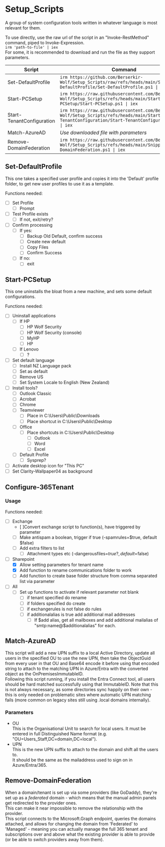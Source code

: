 # Setup_Scripts

A group of system configuration tools written in whatever language is most relevant for them.

To use directly, use the raw url of the script in an "Invoke-RestMethod" command, piped to Invoke-Expression.  
`irm 'path-to-file' | iex`  
For some, it is recommended to download and run the file as they support parameters.

| Script | Command |
| ---- | ---- |
| Set-DefaultProfile | `irm https://github.com/Berserkir-Wolf/Setup_Scripts/raw/refs/heads/main/Set-DefaultProfile/Set-DefaultProfile.ps1 \| iex` |
| Start-PCSetup | `irm https://raw.githubusercontent.com/Berserkir-Wolf/Setup_Scripts/refs/heads/main/Start-PCSetup/Start-PCSetup.ps1 \| iex` |
| Start-TenantConfiguration | `irm https://raw.githubusercontent.com/Berserkir-Wolf/Setup_Scripts/refs/heads/main/Start-TenantConfiguration/Start-TenantConfiguration.psm1 \| iex` |
| Match-AzureAD | _Use downloaded file with parameters_ |
| Remove-DomainFederation | `irm https://raw.githubusercontent.com/Berserkir-Wolf/Setup_Scripts/refs/heads/main/Snippets/Remove-DomainFederation.ps1 \| iex` |

## Set-DefaultProfile

This one takes a specified user profile and copies it into the 'Default' profile folder, to get new user profiles to use it as a template.

Functions needed:

- [ ] Set Profile
  - [ ] Prompt
- [ ] Test Profile exists
  - [ ] If not, exit/retry?
- [ ] Confirm processing
  - [ ] If yes:
    - [ ] Backup Old Default, confirm success
    - [ ] Create new default
    - [ ] Copy Files
    - [ ] Confirm Success
  - [ ] If no:
    - [ ] exit
  
## Start-PCSetup

This one uninstalls the bloat from a new machine, and sets some default configurations.

Functions needed:

- [ ] Uninstall applications
  - [ ] If HP
    - [ ] HP Wolf Security
    - [ ] HP Wolf Security (console)
    - [ ] MyHP
    - [ ] HP
  - [ ] If Lenovo
    - [ ] ?
- [ ] Set default language
  - [ ] Install NZ Language pack
  - [ ] Set as default
  - [ ] Remove US
  - [ ] Set System Locale to English (New Zealand)
- [ ] Install tools?
  - [ ] Outlook Classic
  - [ ] Acrobat
  - [ ] Chrome
  - [ ] Teamviewer
    - [ ] Place in C:\Users\Public\Downloads
    - [ ] Place shortcut in C:\Users\Public\Desktop
  - [ ] Office
    - [ ] Place shortcuts in C:\Users\Public\Desktop
      - [ ] Outlook
      - [ ] Word
      - [ ] Excel
  - [ ] Default Profile
    - [ ] Sysprep?
- [ ] Activate desktop icon for "This PC"
- [ ] Set Clarity-Wallpaper04 as background

## Configure-365Tenant

### Usage

Functions needed:

- [ ] Exchange
  - [ ]Convert exchange script to function(s), have triggered by parameter
  - [ ] Make antispam a boolean, trigger if true (-spamrules=$true, default $false)
  - [ ] Add extra filters to list
    - [ ] Attachment types etc (-dangerousfiles=$true?, default=$false)
- [ ] Sharepoint
  - [X] Allow setting parameters for tenant name
  - [X] Add function to rename communications folder to work
  - [ ] Add function to create base folder structure from comma separated list via parameter
- [ ] All
  - [ ] Set up functions to activate if relevant parameter not blank
    - [ ] if tenant specified do rename
    - [ ] if folders specified do create
    - [ ] if exchangerules is not false do rules
    - [ ] if additionalalias is true add additional mail addresses
      - [ ] If $add alias, get all mailboxes and add additional mailalias of "smtp:name@$additionalalias" for each.

## Match-AzureAD

This script will add a new UPN suffix to a local Active Directory, update all users in the specified OU to use the new UPN, then take the ObjectGuid from every user in that OU and Base64 encode it before using that encoded string to attach to the matching UPN in Azure/Entra with the converted object as the OnPremisesImmutableID.  
Following this script running, if you install the Entra Connect tool, all users should be hard matched successfully using that ImmutableID.
Note that this is not always necessary, as some directories sync happily on their own - this is only needed on problematic sites where automatic UPN matching fails (more common on legacy sites still using .local domains internally).

### Parameters

- OU  
This is the Organisational Unit to search for local users. It must be entered in full Distinguished Name format (e.g. "OU=Users_Staff,DC=domain,DC=local").
- UPN  
This is the new UPN suffix to attach to the domain and shift all the users to.  
It should be the same as the mailaddress used to sign on in Azure/Entra/365.

## Remove-DomainFederation

When a domain/tenant is set up via some providers (like GoDaddy), they're set up as a _federated_ domain - which means that the manual admin panels get redirected to the provider ones.  
This can make it near impossible to remove the relationship with the provider.  
This script connects to the Microsoft.Graph endpoint, queries the domains attached, and allows for changing the domain from 'Federated' to 'Managed' - meaning you can actually manage the full 365 tenant and subscriptions over and above what the existing provider is able to provide (or be able to switch providers away from them).
